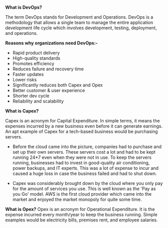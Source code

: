 **What is DevOps?**

The term DevOps stands for Development and Operations.
DevOps is a methodology that allows a single team to manage the entire application development life cycle which involves development, testing, deployment, and operations.

**Reasons why organizations need DevOps:-**

- Rapid product delivery
- High-quality standards
- Promotes efficiency
- Reduces failure and recovery time
- Faster updates
- Lower risks
- Significantly reduces both Capex and Opex
- Better customer & user experience
- Shorter dev cycle
- Reliability and scalability

**What is Capex?**

Capex is an acronym for Capital Expenditure. In simple terms, it means the expenses incurred by a new business even before it can generate earnings. 
An apt example of Capex for a tech-based business would be purchasing servers.

* Before the cloud came into the picture, companies had to purchase and set up their own servers. 
These servers cost a lot and had to be kept running 24*7 even when they were not in use. 
To keep the servers running, businesses had to invest in good-quality air conditioning, power backups, and IT experts. 
This was a lot of expense to incur and caused a huge loss in case the business failed and had to shut down.

* Capex was considerably brought down by the cloud where you only pay for the amount of services you use. This is well known as the 'Pay as you Go' model. 
AWS is the first cloud provider which came into the market and enjoyed the market monopoly for quite some time. 

**What is Opex?**
Opex is an acronym for Operational Expenditure. It is the expense incurred every month/year to keep the business running. 
Simple examples would be electricity bills, premises rent, and employee salaries.
